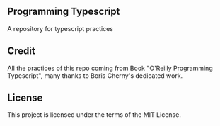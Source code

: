 ## Programming Typescript
A repository for typescript practices

## Credit
All the practices of this repo coming from Book "O'Reilly Programming Typescript", many thanks to Boris Cherny's dedicated work.

## License
This project is licensed under the terms of the MIT License.
